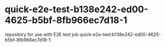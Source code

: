 # quick-e2e-test-b138e242-ed00-4625-b5bf-8fb966ec7d18-1
repository for use with E2E test job quick-e2e-test:b138e242-ed00-4625-b5bf-8fb966ec7d18-1
